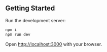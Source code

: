 ## Getting Started

Run the development server:

```bash
npm i
npm run dev
```

Open [http://localhost:3000](http://localhost:3000) with your browser.
